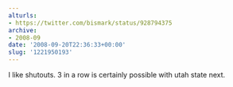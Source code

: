 ```yaml
---
alturls:
- https://twitter.com/bismark/status/928794375
archive:
- 2008-09
date: '2008-09-20T22:36:33+00:00'
slug: '1221950193'
---
```


I like shutouts. 3 in a row is certainly possible with utah state next.

